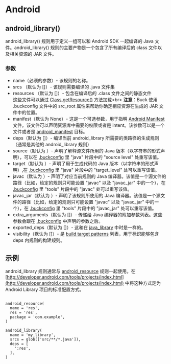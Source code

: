 # Android

## android_library()

android_library() 规则用于定义一组可以和 Android SDK 一起编译的 Java 文件。android_library() 规则的主要产物是一个包含了所有编译后的 class 文件以及相关资源的 JAR 文件。

### 参数

- name（必须的参数）- 该规则的名称。
- srcs （默认为 []）- 该规则需要编译的 .java 文件集
- resources （默认为 []）- 包含在编译后的 .class 文件之间的静态文件<br>
  这些文件可以通过 [Class.getResource()](http://docs.oracle.com/javase/7/docs/api/java/lang/Class.html#getResource(java.lang.String)) 方法加载<br>
  **注意**：Buck 使用 .buckconfig 文件中的 src_root 属性来帮助你确定相应资源在生成的 JAR 文件中的位置。
- manifest（默认为 None）- 这是一个可选参数，用于指明 [Android Manifest](http://developer.android.com/guide/topics/manifest/manifest-intro.html) 文件。该文件可以声明资源库中需要的权限或者是 intent。该参数可以是一个文件或者是 [android_manifest](https://buckbuild.com/rule/android_manifest.html) 目标。
- deps（默认为 []）- 编译当前 android_library 所需要的类路径的生成规则（通常是其他的 android_library 规则）
- source（默认为 <global value>）- 声明了解释源文件所用的 Java 版本（以字符串的形式声明），可以在 [.buckconfig](https://buckbuild.com/concept/buckconfig.html) 里 "java" 片段中的 "source level" 处重写该值。
- target（默认为 <global value>）- 声明了用于生成代码的 Java 版本（以字符串的形式声明）,在 [.buckconfig](https://buckbuild.com/concept/buckconfig.html) 里 "java" 片段中的 "target_level" 处可以重写该值。
- javac（默认为 <global value>）- 声明了对应当前规则的 Java 编译器。该值是一个源文件的路径（比如，给定的规则只可能设置 "javac" 以及 "javac_jar" 中的一个），在 [.buckconfig](https://buckbuild.com/concept/buckconfig.html) 里 "tools" 片段中的 "javac" 处可以重写该值。
- javac_jar（默认为 <global value>）- 声明了该规则所使用的 Java 编译器。该值是一个源文件的路径（比如，给定的规则只可能设置 "javac" 以及 "javac_jar" 中的一个），在 [.buckconfig](https://buckbuild.com/concept/buckconfig.html) 里 "tools" 片段中的 "javac_jar" 处可以重写该值。
- extra_arguments（默认为 []）- 传递给 Java 编译器的附加参数列表。这些参数会跟在 [.buckconfig](https://buckbuild.com/concept/buckconfig.html) 中声明的参数之后。
- exported_deps（默认为 []）- 这和在 [java_library](https://buckbuild.com/rule/java_library.html) 中时是一样的。
- visibility（默认为 []）- 是 [build target patterns](https://buckbuild.com/concept/build_target_pattern.html) 列表，用于标识能够包含 deps 内规则的构建规则。

## 示例

android_library 规则通常与 [android_resource](https://buckbuild.com/rule/android_resource.html) 规则一起使用。在 [http://developer.android.com/tools/projects/index.html](http://developer.android.com/tools/projects/index.html) 中将这种方式定为 Android Library 项目的标准配置方式。

~~~

android_resource(
  name = 'res',
  res = 'res',
  package = 'com.example',
)

android_library(
  name = 'my_library',
  srcs = glob(['src/**/*.java']),
  deps = [
    ':res',
  ],
)

~~~